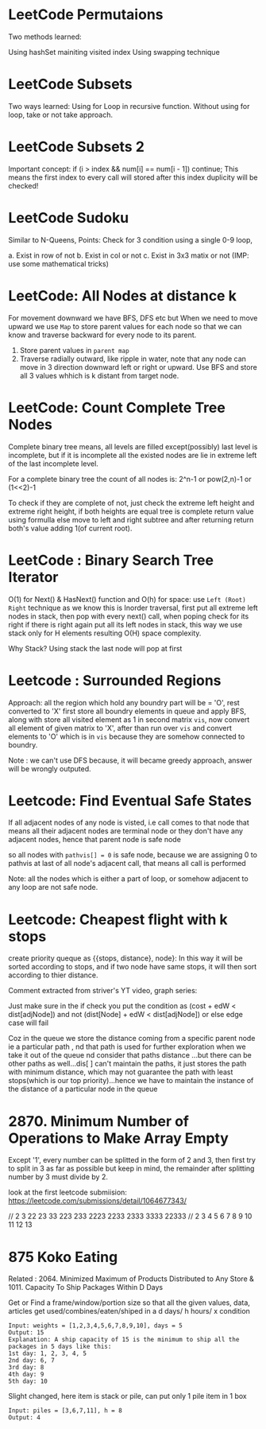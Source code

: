 # LeetCode Permutaions

Two methods learned:

Using hashSet mainiting visited index
Using swapping technique

# LeetCode Subsets

Two ways learned:
Using for Loop in recursive function. 
Without using for loop, take or not take approach.

# LeetCode Subsets 2

Important concept:
if (i > index && num[i] == num[i - 1]) continue;
This means the first index to every call will stored after this index duplicity will be checked!

# LeetCode Sudoku

Similar to N-Queens, Points:
Check for 3 condition using a single 0-9 loop,

a. Exist in row of not
b. Exist in col or not
c. Exist in 3x3 matix or not (IMP: use some mathematical tricks)

# LeetCode: All Nodes at distance k

For movement downward we have BFS, DFS etc but When we need to move upward we use `Map` to store parent values for each node so that we can know and traverse backward for every node to its parent.

1. Store parent values in `parent map` 
2. Traverse radially outward, like ripple in water, note that any node can move in 3 direction downward left or right or upward. Use BFS and store all 3 values whhich is k distant from target node.

# LeetCode: Count Complete Tree Nodes

Complete binary tree means, all levels are filled except(possibly) last level is incomplete, but if it is incomplete all the existed nodes are lie in extreme left of the last incomplete level.

For a complete binary tree the count of all nodes is: 2^n-1 or pow(2,n)-1 or (1<<2)-1

To check if they are complete of not, just check the extreme left height and extreme right height, if both heights are equal tree is complete return value using formulla else move to left and right subtree and after returning return both's value adding 1(of current root).

# LeetCode : Binary Search Tree Iterator

O(1) for Next() & HasNext() function and O(h) for space:
use ```Left (Root) Right``` technique as we know this is Inorder traversal, first put all extreme left nodes in stack, then pop with every next() call, when poping check for its right if there is right again put all its left nodes in stack, this way we use stack only for H elements resulting O(H) space complexity.

Why Stack?
Using stack the last node will pop at first

# Leetcode : Surrounded Regions

Approach: all the region which hold any boundry part will be = 'O', rest converted to 'X'
first store all boundry elements in queue and apply BFS, along with store all visited element as 1 in second matrix `vis`, now convert all element of given matrix to 'X', after than run over `vis` and convert elements to 'O' which is in `vis` because they are somehow connected to boundry.

Note : we can't use DFS because, it will became greedy approach, answer will be wrongly outputed.

# Leetcode: Find Eventual Safe States

If all adjacent nodes of any node is visted, i.e call comes to that node that means all their adjacent nodes are terminal node or they don't have any adjacent nodes, hence that parent node is safe node

so all nodes with `pathvis[] = 0` is safe node, because we are assigning 0 to pathvis at last of all node's adjacent call, that means all call is performed

Note: all the nodes which is either a part of loop, or somehow adjacent to any loop are not safe node.

# Leetcode: Cheapest flight with k stops

create priority queque as {{stops, distance}, node}: In this way it will be sorted according to stops, and if two node have same stops, it will then sort according to thier distance.

Comment extracted from striver's YT video, graph series:

Just make sure in the if check you put the condition as (cost + edW < dist[adjNode]) and not (dist[Node] + edW < dist[adjNode]) or else edge case will fail

Coz in the queue we store the distance coming from a specific parent node ie a particular path , nd that path is used for further exploration when we take it out of the queue nd consider that paths distance ...but there can be other paths as well...dis[ ] can't maintain the paths, it just stores the path with minimum distance, which may not guarantee the path with least stops(which is our top priority)...hence we have to maintain the instance of the distance of a particular node in the queue

# 2870. Minimum Number of Operations to Make Array Empty

Except '1', every number can be splitted in the form of 2 and 3, then first try to split in 3 as far as possible but keep in mind, the remainder after splitting number by 3 must divide by 2.

look at the first leetcode submiision: https://leetcode.com/submissions/detail/1064677343/

// 2 3 22 23 33 223 233 2223 2233 2333 3333 22333
// 2 3 4 5 6 7 8 9 10 11 12 13

# 875 Koko Eating

Related : 2064. Minimized Maximum of Products Distributed to Any Store &
1011. Capacity To Ship Packages Within D Days

Get or Find a frame/window/portion size so that all the given values, data, articles get used/combines/eaten/shiped in a d days/ h hours/ x condition

```
Input: weights = [1,2,3,4,5,6,7,8,9,10], days = 5
Output: 15
Explanation: A ship capacity of 15 is the minimum to ship all the packages in 5 days like this:
1st day: 1, 2, 3, 4, 5
2nd day: 6, 7
3rd day: 8
4th day: 9
5th day: 10
```

Slight changed, here item is stack or pile, can put only 1 pile item in 1 box
```
Input: piles = [3,6,7,11], h = 8
Output: 4
```





